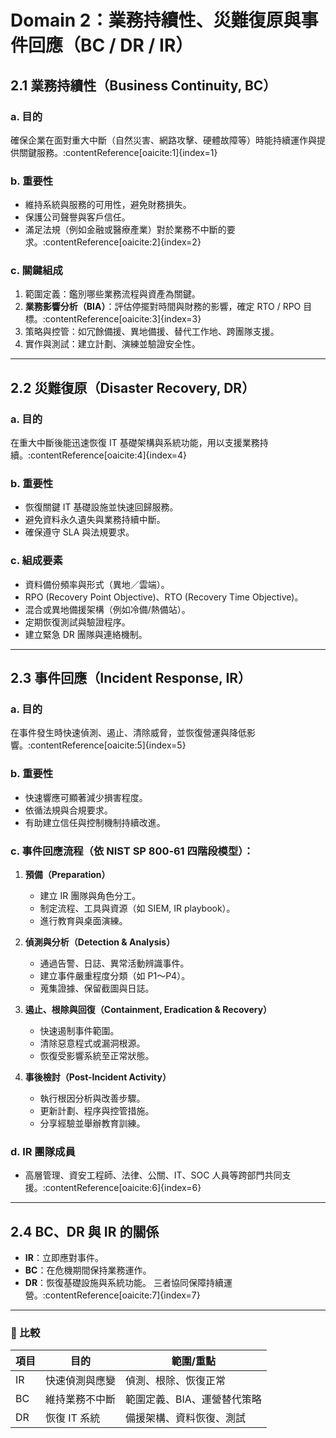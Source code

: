 # Domain 2：業務持續性、災難復原與事件回應（BC / DR / IR）

## 2.1 業務持續性（Business Continuity, BC）

### a. 目的
確保企業在面對重大中斷（自然災害、網路攻擊、硬體故障等）時能持續運作與提供關鍵服務。:contentReference[oaicite:1]{index=1}

### b. 重要性
- 維持系統與服務的可用性，避免財務損失。
- 保護公司聲譽與客戶信任。
- 滿足法規（例如金融或醫療產業）對於業務不中斷的要求。:contentReference[oaicite:2]{index=2}

### c. 關鍵組成
1. 範圍定義：鑑別哪些業務流程與資產為關鍵。
2. **業務影響分析（BIA）**：評估停擺對時間與財務的影響，確定 RTO / RPO 目標。:contentReference[oaicite:3]{index=3}
3. 策略與控管：如冗餘備援、異地備援、替代工作地、跨團隊支援。
4. 實作與測試：建立計劃、演練並驗證安全性。

---

## 2.2 災難復原（Disaster Recovery, DR）

### a. 目的
在重大中斷後能迅速恢復 IT 基礎架構與系統功能，用以支援業務持續。:contentReference[oaicite:4]{index=4}

### b. 重要性
- 恢復關鍵 IT 基礎設施並快速回歸服務。
- 避免資料永久遺失與業務持續中斷。
- 確保遵守 SLA 與法規要求。

### c. 組成要素
- 資料備份頻率與形式（異地／雲端）。
- RPO (Recovery Point Objective)、RTO (Recovery Time Objective)。
- 混合或異地備援架構（例如冷備/熱備站）。
- 定期恢復測試與驗證程序。
- 建立緊急 DR 團隊與連絡機制。

---

## 2.3 事件回應（Incident Response, IR）

### a. 目的
在事件發生時快速偵測、遏止、清除威脅，並恢復營運與降低影響。:contentReference[oaicite:5]{index=5}

### b. 重要性
- 快速響應可顯著減少損害程度。
- 依循法規與合規要求。
- 有助建立信任與控制機制持續改進。

### c. 事件回應流程（依 NIST SP 800‑61 四階段模型）：

1. **預備（Preparation）**  
   - 建立 IR 團隊與角色分工。
   - 制定流程、工具與資源（如 SIEM, IR playbook）。
   - 進行教育與桌面演練。

2. **偵測與分析（Detection & Analysis）**  
   - 通過告警、日誌、異常活動辨識事件。
   - 建立事件嚴重程度分類（如 P1～P4）。
   - 蒐集證據、保留截圖與日誌。

3. **遏止、根除與回復（Containment, Eradication & Recovery）**  
   - 快速遏制事件範圍。
   - 清除惡意程式或漏洞根源。
   - 恢復受影響系統至正常狀態。

4. **事後檢討（Post-Incident Activity）**  
   - 執行根因分析與改善步驟。
   - 更新計劃、程序與控管措施。
   - 分享經驗並舉辦教育訓練。

### d. IR 團隊成員
- 高層管理、資安工程師、法律、公關、IT、SOC 人員等跨部門共同支援。:contentReference[oaicite:6]{index=6}

---

## 2.4 BC、DR 與 IR 的關係

- **IR**：立即應對事件。
- **BC**：在危機期間保持業務運作。
- **DR**：恢復基礎設施與系統功能。
三者協同保障持續運營。:contentReference[oaicite:7]{index=7}

---

### 📌 比較

| 項目 | 目的 | 範圍/重點 |
|------|------|----------|
| IR   | 快速偵測與應變 | 偵測、根除、恢復正常 |
| BC   | 維持業務不中斷 | 範圍定義、BIA、運營替代策略 |
| DR   | 恢復 IT 系統 | 備援架構、資料恢復、測試 |



